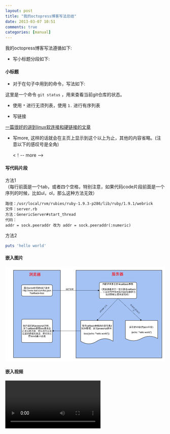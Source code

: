 ```yaml
---
layout: post
title: "我的octopress博客写法总结"
date: 2013-03-07 10:51
comments: true
categories: [manual]
---
```


我的octopress博客写法遵循如下:

* 写小标题分段如下:

#### 小标题

* 对于在句子中用到的命令，写法如下:

这里是一个命令 `git status` ，用来查看当前git仓库的状态。

* 使用 `*` 进行无须列表，使用 `1.` 进行有序列表

* 写链接  

[一篇很好的讲到linux软连接和硬链接的文章](http://www.ibm.com/developerworks/cn/linux/l-cn-hardandsymb-links/)

* 写more, 这样的话就会在主页上显示到这个以上为止，其他的内容省略。(注意以下的感叹号是全角)  

	<！-- more -->

#### 写代码片段

方法1  
（每行前面是一个tab，或者四个空格，特别注意，如果代码code片段前面是一个序列的时候，比如ul，ol，那么这种方法无效）

	路径：/usr/local/rvm/rubies/ruby-1.9.3-p286/lib/ruby/1.9.1/webrick
	文件：server.rb
	方法：GenericServer#start_thread
	代码：
	addr = sock.peeraddr 改为 addr = sock.peeraddr(:numeric)

方法2

```ruby
puts 'hello world'
```

#### 嵌入图片

![jsonp处理流程图](/images/2014-10-11-cross-origin-resource-sharing/jsonp处理流程图.png "jsonp处理流程图")


#### 嵌入视频
<video src="/videos/rails_source_study/how rails server start.mp4" controls="controls" preload="auto">
抱歉，您的浏览器不支持 video 标签，无法播放此视频。
</video>
